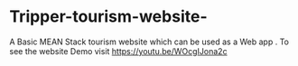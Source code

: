 # Tripper-tourism-website-
A Basic MEAN Stack tourism website which can be used as a Web app . To see the website Demo visit https://youtu.be/WOcgIJona2c
